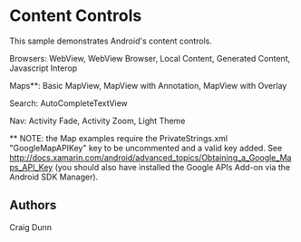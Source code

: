 Content Controls
================

This sample demonstrates Android's content controls.

Browsers: WebView, WebView Browser, Local Content, Generated Content, Javascript Interop

Maps**: Basic MapView, MapView with Annotation, MapView with Overlay

Search: AutoCompleteTextView

Nav: Activity Fade, Activity Zoom, Light Theme


** NOTE: the Map examples require the PrivateStrings.xml "GoogleMapAPIKey" key to be uncommented and a valid key added. See
http://docs.xamarin.com/android/advanced_topics/Obtaining_a_Google_Maps_API_Key (you should also have installed the Google APIs Add-on
via the Android SDK Manager).



Authors
-------

Craig Dunn